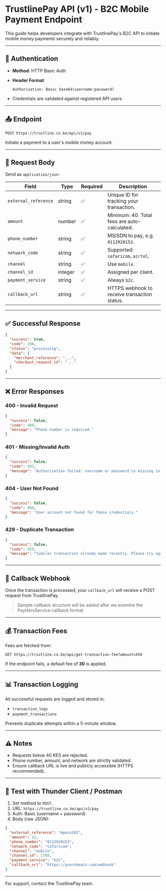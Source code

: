 # TrustlinePay API (v1) - B2C Mobile Payment Endpoint

This guide helps developers integrate with TrustlinePay's B2C API to initiate mobile money payments securely and reliably.

---

## 🔐 Authentication

* **Method**: HTTP Basic Auth
* **Header Format**:

  ```
  Authorization: Basic base64(username:password)
  ```
* Credentials are validated against registered API users.

---

## 📤 Endpoint

`POST https://trustline.co.ke/api/v1/pay`

Initiate a payment to a user's mobile money account.

---

## 📝 Request Body

Send as `application/json`:

| Field                | Type    | Required | Description                                  |
| -------------------- | ------- | -------- | -------------------------------------------- |
| `external_reference` | string  | ✅        | Unique ID for tracking your transaction.     |
| `amount`             | number  | ✅        | Minimum: 40. Total fees are auto-calculated. |
| `phone_number`       | string  | ✅        | MSISDN to pay, e.g. `0112920153`.            |
| `network_code`       | string  | ✅        | Supported: `safaricom`, `airtel`.            |
| `channel`            | string  | ✅        | Use `mobile`.                                |
| `channel_id`         | integer | ✅        | Assigned per client.                         |
| `payment_service`    | string  | ✅        | Always `b2c`.                                |
| `callback_url`       | string  | ✅        | HTTPS webhook to receive transaction status. |

---

## ✅ Successful Response

```json
{
  "success": true,
  "code": 200,
  "status": "processing",
  "data": {
    "merchant_reference": "...",
    "checkout_request_id": "..."
  }
}
```

---

## ❌ Error Responses

### 400 - Invalid Request

```json
{
  "success": false,
  "code": 400,
  "message": "Phone number is required."
}
```

### 401 - Missing/Invalid Auth

```json
{
  "success": false,
  "code": 401,
  "message": "Authorization failed: username or password is missing in the request header."
}
```

### 404 - User Not Found

```json
{
  "success": false,
  "code": 404,
  "message": "User account not found for these credentials."
}
```

### 429 - Duplicate Transaction

```json
{
  "success": false,
  "code": 429,
  "message": "Similar transaction already made recently. Please try again in 5 minutes."
}
```

---

## 📩 Callback Webhook

Once the transaction is processed, your `callback_url` will receive a POST request from TrustlinePay.

> Sample callback structure will be added after we examine the PayHeroService callback format.

---

## 💰 Transaction Fees

Fees are fetched from:

```
GET https://trustline.co.ke/api/get-transaction-fee?amount=XXX
```

If the endpoint fails, a default fee of **30** is applied.

---

## 📊 Transaction Logging

All successful requests are logged and stored in:

* `transaction_logs`
* `payment_transactions`

Prevents duplicate attempts within a 5-minute window.

---

## ⚠️ Notes

* Requests below 40 KES are rejected.
* Phone number, amount, and network are strictly validated.
* Ensure callback URL is live and publicly accessible (HTTPS recommended).

---

## 🔧 Test with Thunder Client / Postman

1. Set method to `POST`.
2. URL: `https://trustline.co.ke/api/v1/pay`
3. Auth: Basic (username + password)
4. Body (raw JSON):

```json
{
  "external_reference": "mpesa101",
  "amount": 41,
  "phone_number": "0112920153",
  "network_code": "safaricom",
  "channel": "mobile",
  "channel_id": 1768,
  "payment_service": "b2c",
  "callback_url": "https://yourdomain.com/webhook"
}
```

---

For support, contact the TrustlinePay team.
